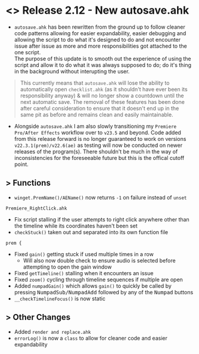# <> Release 2.12 - New autosave.ahk
- `autosave.ahk` has been rewritten from the ground up to follow cleaner code patterns allowing for easier expandability, easier debugging and allowing the script to do what it's designed to do and not encounter issue after issue as more and more responsibilities got attached to the one script.  
The purpose of this update is to smooth out the experience of using the script and allow it to do what it was always supposed to do; do it's thing in the background without interupting the user.
> This currently means that `autosave.ahk` will lose the ability to automatically open `checklist.ahk` (as it shouldn't have ever been its responsibility anyway) & will no longer show a countdown until the next automatic save. The removal of these features has been done after careful consideration to ensure that it doesn't end up in the same pit as before and remains clean and easily maintainable.

- Alongside `autosave.ahk` I am also slowly transitioning my `Premiere Pro/After Effects` workflow over to `v23.5` and beyond. Code added from this release forward is no longer guaranteed to work on versions `v22.3.1(prem)/v22.6(ae)` as testing will now be conducted on newer releases of the program(s). There shouldn't be much in the way of inconsistencies for the foreseeable future but this is the offical cutoff point.

## > Functions
- `winget.PremName()/AEName()` now returns `-1` on failure instead of `unset`

`Premiere_RightClick.ahk`
- Fix script stalling if the user attempts to right click anywhere other than the timeline while its coordinates haven't been set
- `checkStuck()` taken out and separated into its own function file

`prem {`
- Fixed `gain()` getting stuck if used multiple times in a row
    - Will also now double check to ensure audio is selected before attempting to open the gain window
- Fixed `getTimeline()` stalling when it encounters an issue
- Fixed `zoom()` cycling through timeline sequences if multiple are open
- Added `numpadGain()` which allows `gain()` to quickly be called by pressing <kbd>NumpadSub/NumpadAdd</kbd> followed by any of the <kbd>Numpad</kbd> buttons
- `__checkTimelineFocus()` is now static

## > Other Changes
- Added `render and replace.ahk`
- `errorLog()` is now a `class` to allow for cleaner code and easier expandability